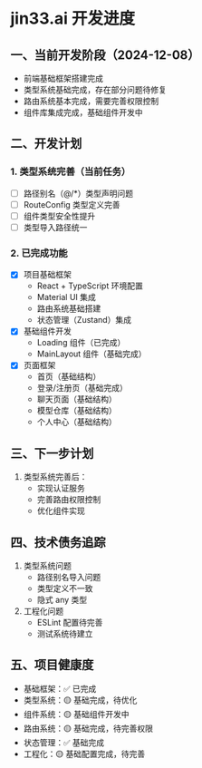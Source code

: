# jin33.ai 开发进度

## 一、当前开发阶段（2024-12-08）
- 前端基础框架搭建完成
- 类型系统基础完成，存在部分问题待修复
- 路由系统基本完成，需要完善权限控制
- 组件库集成完成，基础组件开发中

## 二、开发计划
### 1. 类型系统完善（当前任务）
- [ ] 路径别名（@/*）类型声明问题
- [ ] RouteConfig 类型定义完善
- [ ] 组件类型安全性提升
- [ ] 类型导入路径统一

### 2. 已完成功能
- [x] 项目基础框架
  * React + TypeScript 环境配置
  * Material UI 集成
  * 路由系统基础搭建
  * 状态管理（Zustand）集成
- [x] 基础组件开发
  * Loading 组件（已完成）
  * MainLayout 组件（基础完成）
- [x] 页面框架
  * 首页（基础结构）
  * 登录/注册页（基础完成）
  * 聊天页面（基础结构）
  * 模型仓库（基础结构）
  * 个人中心（基础结构）

## 三、下一步计划
1. 类型系统完善后：
   - 实现认证服务
   - 完善路由权限控制
   - 优化组件实现

## 四、技术债务追踪
1. 类型系统问题
   - 路径别名导入问题
   - 类型定义不一致
   - 隐式 any 类型
2. 工程化问题
   - ESLint 配置待完善
   - 测试系统待建立

## 五、项目健康度
- 基础框架：✅ 已完成
- 类型系统：🟡 基础完成，待优化
- 组件系统：🟡 基础组件开发中
- 路由系统：🟡 基础完成，待完善权限
- 状态管理：✅ 基础完成
- 工程化：🟡 基础配置完成，待完善
